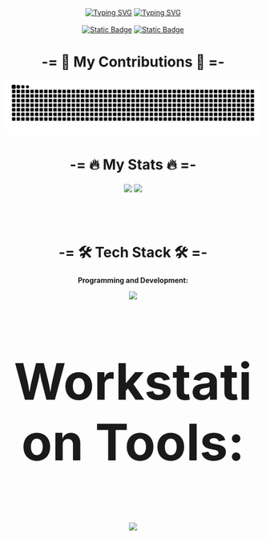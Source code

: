 <!-- <p>
</p>
#F37C95
<div></div> -->

<!-- Typing SVG -->
<div align="center" display="inline-block">
    <div>
    <a href="https://git.io/typing-svg"><img src="https://readme-typing-svg.demolab.com?font=Fira+Code&weight=700&size=35&duration=4000&pause=2000&color=EB0046&center=true&vCenter=true&multiline=true&repeat=false&width=1000&height=60&lines=Hi%2C+I'm+Isabelle+Vit%C3%B3ria+%3C%2F%3E" alt="Typing SVG" /></a>
    </a>
    <a href="https://git.io/typing-svg">
    <img src="https://readme-typing-svg.demolab.com?font=Fira+Code&size=28&duration=3000&pause=500&color=ffffff&center=true&vCenter=true&width=1000&lines=Front-End+Web+Developer++%F0%9F%92%BB;Always+learning+new+things++%E2%9C%8D;Always+learning+new+things++%F0%9F%93%9A;Always+learning+new+things++%F0%9F%93%9D" alt="Typing SVG" />
    </a>
    </br></br>
</div>

<!-- Social badges section -->
<div align="center">
    <a href="https://www.linkedin.com/in/isabellediasr">
        <img alt="Static Badge" src="https://img.shields.io/badge/isabellediasr-236ad3?style=for-the-badge&logo=LINKEDIN&label=LINKEDIN&labelColor=1155ba&link=https%3A%2F%2Fwww.linkedin.com%2Fin%2Fisabellediasr"></a>
    <a href="mailto:isabellediasr1@gmail.com">
        <img alt="Static Badge" src="https://img.shields.io/badge/isabellediasr1%40gmail.com-e05d44?style=for-the-badge&logo=gmail&logoColor=ffffff&label=email&labelColor=ce4630">      </a>
</div>


<!-- Snake Commit -->
<div align="center">
    <h1 align="center" style="font-family="Fira Code""> -= 🐍 My Contributions 🐍 =- </h1>
    <picture align="center">
        <source media="(prefers-color-scheme: dark)" srcset="https://raw.githubusercontent.com/isabellediasr/isabellediasr/output/github-contribution-grid-snake-dark.svg">
        <source media="(prefers-color-scheme: light)" srcset="https://raw.githubusercontent.com/isabellediasr/isabellediasr/output/github-contribution-grid-snake.svg">
    <img alt="github contribution grid snake animation" src="https://raw.githubusercontent.com/isabellediasr/isabellediasr/output/github-contribution-grid-snake.svg">
    </picture>
</div>

<!-- My Contribuitions -->
<div align="center" style="margin-bottom:100px">
    <h1 align="center"> -= 🔥 My Stats 🔥 =- </h1>
    <img width=48% align="center"  src="https://github-readme-streak-stats.herokuapp.com?user=isabellediasr&theme=bear&mode=daily&hide_border=true&background=EBEBEB00&ring=EB00465E&fire=EB6A00FF&stroke=EB0046&currStreakNum=FFFFFF&sideNums=FFFFFF&sideLabels=EB0046&currStreakLabel=FFFFFF&card_height=250&starting_year=2024&dates=FFFFFF" />
    <img width=48% align="center" src="https://github-readme-stats.vercel.app/api/top-langs/?username=isabellediasr&show_icons=true&theme=bear&layout=compact&hide_border=true&bg_color=ebebeb00&title_color=EB0046&starting_year=2024&mode=daily" />
</div>

<div align="center">
<h1> -= 🛠 Tech Stack 🛠 =- </h1>

<p><strong>Programming and Development:</strong></p>
    <img src="https://skillicons.dev/icons?i=html,css,bootstrap,django,python&theme=dark">


<p style="font-size: 100px;"><strong>Workstation Tools:</strong></p>
    <img src="https://skillicons.dev/icons?i=vscode,git,github,figma,windows&theme=dark">
</p>
</div>
